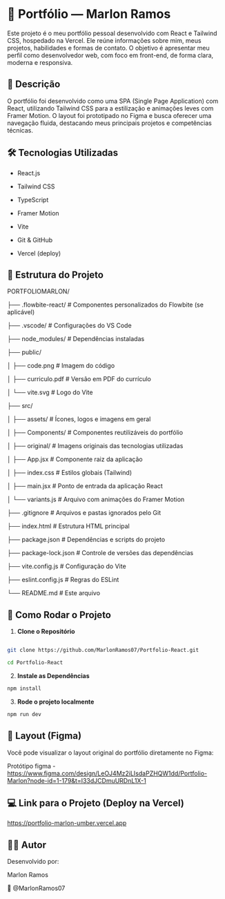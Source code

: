 # 🚀 Portfólio — Marlon Ramos

Este projeto é o meu portfólio pessoal desenvolvido com React e Tailwind CSS, hospedado na Vercel. Ele reúne informações sobre mim, meus projetos, habilidades e formas de contato. O objetivo é apresentar meu perfil como desenvolvedor web, com foco em front-end, de forma clara, moderna e responsiva.

## 📌 Descrição

O portfólio foi desenvolvido como uma SPA (Single Page Application) com React, utilizando Tailwind CSS para a estilização e animações leves com Framer Motion. O layout foi prototipado no Figma e busca oferecer uma navegação fluida, destacando meus principais projetos e competências técnicas.

## 🛠️ Tecnologias Utilizadas

- React.js
  
- Tailwind CSS
  
- TypeScript
  
- Framer Motion
  
- Vite
  
- Git & GitHub
  
- Vercel (deploy)  

## 📁 Estrutura do Projeto

PORTFOLIOMARLON/

├── .flowbite-react/ # Componentes personalizados do Flowbite (se aplicável)

├── .vscode/ # Configurações do VS Code

├── node_modules/ # Dependências instaladas

├── public/

│ ├── code.png # Imagem do código

│ ├── curriculo.pdf # Versão em PDF do currículo

│ └── vite.svg # Logo do Vite

├── src/

│ ├── assets/ # Ícones, logos e imagens em geral

│ ├── Components/ # Componentes reutilizáveis do portfólio

│ ├── original/ # Imagens originais das tecnologias utilizadas

│ ├── App.jsx # Componente raiz da aplicação

│ ├── index.css # Estilos globais (Tailwind)

│ ├── main.jsx # Ponto de entrada da aplicação React

│ └── variants.js # Arquivo com animações do Framer Motion

├── .gitignore # Arquivos e pastas ignorados pelo Git

├── index.html # Estrutura HTML principal

├── package.json # Dependências e scripts do projeto

├── package-lock.json # Controle de versões das dependências

├── vite.config.js # Configuração do Vite

├── eslint.config.js # Regras do ESLint

└── README.md # Este arquivo



## 🔧 Como Rodar o Projeto

1. **Clone o Repositório**

```bash

git clone https://github.com/MarlonRamos07/Portfolio-React.git

cd Portfolio-React

````

2. **Instale as Dependências**

```bash
npm install
````

3. **Rode o projeto localmente**

```bash
npm run dev
````

## 🎨 Layout (Figma)

Você pode visualizar o layout original do portfólio diretamente no Figma:

Protótipo figma - https://www.figma.com/design/LeOJ4Mz2iLIsdaPZHQW1dd/Portfolio-Marlon?node-id=1-179&t=I33dJCDmuURDnL1X-1

## 💻 Link para o Projeto (Deploy na Vercel)

https://portfolio-marlon-umber.vercel.app

## 👨‍🎓 Autor

Desenvolvido por:

Marlon Ramos

💼 @MarlonRamos07




